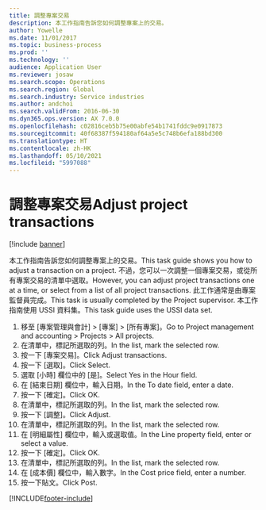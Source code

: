 ```yaml
---
title: 調整專案交易
description: 本工作指南告訴您如何調整專案上的交易。
author: Yowelle
ms.date: 11/01/2017
ms.topic: business-process
ms.prod: ''
ms.technology: ''
audience: Application User
ms.reviewer: josaw
ms.search.scope: Operations
ms.search.region: Global
ms.search.industry: Service industries
ms.author: andchoi
ms.search.validFrom: 2016-06-30
ms.dyn365.ops.version: AX 7.0.0
ms.openlocfilehash: c02816ceb5b75e00abfe54b1741fddc9e0917873
ms.sourcegitcommit: 40f68387f594180af64a5e5c748b6efa188bd300
ms.translationtype: HT
ms.contentlocale: zh-HK
ms.lasthandoff: 05/10/2021
ms.locfileid: "5997088"
---
```

# <a name="adjust-project-transactions"></a><span data-ttu-id="f1b43-103">調整專案交易</span><span class="sxs-lookup"><span data-stu-id="f1b43-103">Adjust project transactions</span></span>

[!include [banner](../../includes/banner.md)]

<span data-ttu-id="f1b43-104">本工作指南告訴您如何調整專案上的交易。</span><span class="sxs-lookup"><span data-stu-id="f1b43-104">This task guide shows you how to adjust a transaction on a project.</span></span> <span data-ttu-id="f1b43-105">不過，您可以一次調整一個專案交易，或從所有專案交易的清單中選取。</span><span class="sxs-lookup"><span data-stu-id="f1b43-105">However, you can adjust project transactions one at a time, or select from a list of all project transactions.</span></span> <span data-ttu-id="f1b43-106">此工作通常是由專案監督員完成。</span><span class="sxs-lookup"><span data-stu-id="f1b43-106">This task is usually completed by the Project supervisor.</span></span> <span data-ttu-id="f1b43-107">本工作指南使用 USSI 資料集。</span><span class="sxs-lookup"><span data-stu-id="f1b43-107">This task guide uses the USSI data set.</span></span>

1. <span data-ttu-id="f1b43-108">移至 [專案管理與會計] > [專案] > [所有專案]。</span><span class="sxs-lookup"><span data-stu-id="f1b43-108">Go to Project management and accounting > Projects > All projects.</span></span> 
2. <span data-ttu-id="f1b43-109">在清單中，標記所選取的列。</span><span class="sxs-lookup"><span data-stu-id="f1b43-109">In the list, mark the selected row.</span></span> 
3. <span data-ttu-id="f1b43-110">按一下 [專案交易]。</span><span class="sxs-lookup"><span data-stu-id="f1b43-110">Click Adjust transactions.</span></span> 
4. <span data-ttu-id="f1b43-111">按一下 [選取]。</span><span class="sxs-lookup"><span data-stu-id="f1b43-111">Click Select.</span></span> 
5. <span data-ttu-id="f1b43-112">選取 [小時] 欄位中的 [是]。</span><span class="sxs-lookup"><span data-stu-id="f1b43-112">Select Yes in the Hour field.</span></span> 
6. <span data-ttu-id="f1b43-113">在 [結束日期] 欄位中，輸入日期。</span><span class="sxs-lookup"><span data-stu-id="f1b43-113">In the To date field, enter a date.</span></span> 
7. <span data-ttu-id="f1b43-114">按一下 [確定]。</span><span class="sxs-lookup"><span data-stu-id="f1b43-114">Click OK.</span></span> 
8. <span data-ttu-id="f1b43-115">在清單中，標記所選取的列。</span><span class="sxs-lookup"><span data-stu-id="f1b43-115">In the list, mark the selected row.</span></span> 
9. <span data-ttu-id="f1b43-116">按一下 [調整]。</span><span class="sxs-lookup"><span data-stu-id="f1b43-116">Click Adjust.</span></span> 
10. <span data-ttu-id="f1b43-117">在清單中，標記所選取的列。</span><span class="sxs-lookup"><span data-stu-id="f1b43-117">In the list, mark the selected row.</span></span> 
11. <span data-ttu-id="f1b43-118">在 [明細屬性] 欄位中，輸入或選取值。</span><span class="sxs-lookup"><span data-stu-id="f1b43-118">In the Line property field, enter or select a value.</span></span> 
12. <span data-ttu-id="f1b43-119">按一下 [確定]。</span><span class="sxs-lookup"><span data-stu-id="f1b43-119">Click OK.</span></span> 
13. <span data-ttu-id="f1b43-120">在清單中，標記所選取的列。</span><span class="sxs-lookup"><span data-stu-id="f1b43-120">In the list, mark the selected row.</span></span> 
14. <span data-ttu-id="f1b43-121">在 [成本價] 欄位中，輸入數字。</span><span class="sxs-lookup"><span data-stu-id="f1b43-121">In the Cost price field, enter a number.</span></span> 
15. <span data-ttu-id="f1b43-122">按一下貼文。</span><span class="sxs-lookup"><span data-stu-id="f1b43-122">Click Post.</span></span> 


[!INCLUDE[footer-include](../../includes/footer-banner.md)]